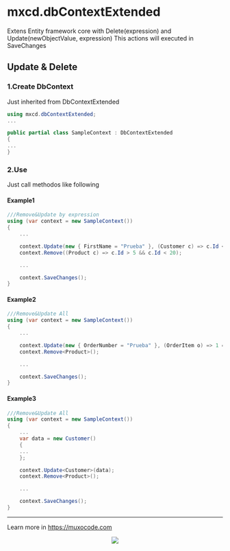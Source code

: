# mxcd.dbContextExtended
Extens Entity framework core with Delete(expression) and Update(newObjectValue, expression)
This actions will executed in SaveChanges

## Update & Delete
### 1.Create DbContext
Just inherited from DbContextExtended
```csharp
using mxcd.dbContextExtended;
...

public partial class SampleContext : DbContextExtended
{
...
}
```
### 2.Use
Just call methodos like following
#### Example1
```csharp
///Remove&Update by expression
using (var context = new SampleContext())
{
    ...

    context.Update(new { FirstName = "Prueba" }, (Customer c) => c.Id < 5);
    context.Remove((Product c) => c.Id > 5 && c.Id < 20);

    ...

    context.SaveChanges();
}
```
#### Example2
```csharp
///Remove&Update All 
using (var context = new SampleContext())
{
    ...

    context.Update(new { OrderNumber = "Prueba" }, (OrderItem o) => 1 == 1);
    context.Remove<Product>();

    ...

    context.SaveChanges();
}
```
#### Example3
```csharp
///Remove&Update All 
using (var context = new SampleContext())
{
    ...
    var data = new Customer()
    {
    ...
    };

    context.Update<Customer>(data);
    context.Remove<Product>();

    ...

    context.SaveChanges();
}
```

<hr/>

Learn more in https://muxocode.com

<p align="center">
  <img src="https://muxocode.com/branding.png">
</p>